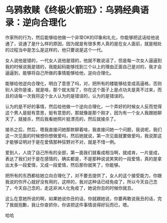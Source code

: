 # 乌鸦救赎《终极火箭班》：乌鸦经典语录：逆向合理化

作家所的行为，然后能够给他做一个非常OK的印象和礼化，你能够把这话给他说通了，说通了是什么样的原因，因为就是有很多男人真的是在女人面前，就是相处的过程当中是怎么是这样的，他只要说是这个一代。

女人说他是错的，一代女人说他是错的，他就不敢说话了，但是每一次女人逼逼到我的时候说我是错的，我能起码能够找到三个以上的理由正面自己是对的，我才会逼逼到，能够将自己所做的事情能够给他，逆向合理化。

能够给他逆向合理化，明白了意思了吗，对，把所有的楼能够给变成高逼格，否则别人说你是谁，就是啥，那个就太阻了，你在这个面子上是点功夫是真不过来，而且的话每一次我将这个女人认为的是错误的，认为的是错误的。

认为的是不好的事情，然后给他做一个逆向合理化，一个弄好的时候女人反而觉得这个男人是挺有意思，挺有意思的，那就像是那个刚才，因为有一个女人我跟她聊天了，就接杀，然后我看她照片挺漂亮的，然后就接杀了。

接杀之后，然后，嗯我直接问她那款聊着啥，我直接问她一个问题，我说呢，我们这一次见面的时候想你想做爱吗，然后她就说，第一次见面就要做爱吗，我说那这才能够证明对于是在爱情那种狂野对不对，就是不惜一例。

爱到人，人烧了自己所有的全部，第一面我们就看成相当啊，就成肯，一片是成，表达了我们对于是在感情的，确实都是，不是那种说说笑笑的一段爱情，真的是拿出太多一段爱情，又成一段爱情，然后那你就笑了，你能够。

把所有的东西都给她立向合理化了，对不要去提供了，女人的这个接受能力，你跟我说的你开心就好没有用的，这样的，我对这种话已经免疫了，所以今天自己念了，今天自己念的，走这非洲人化免疫了，她说你丑的时候你就丑。

这么在意她所说的啊，如果她说你丑的话，你就跟她说，你要再敢说我丑的话，完了我就抱歉，我让你查抓你，你该把这件事情说得好玩而已，嗯。

哈哈